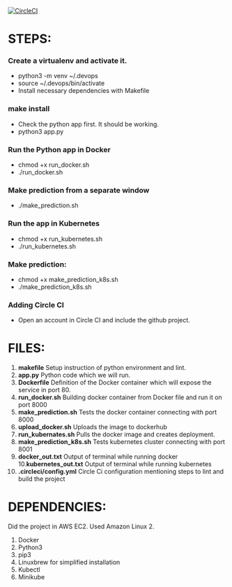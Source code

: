 [![CircleCI](https://circleci.com/gh/mosaddek082751/udacityML.svg?style=svg)](https://circleci.com/gh/mosaddek082751/udacityML)

# STEPS:

### Create a virtualenv and activate it.

  - python3 -m venv ~/.devops
  - source ~/.devops/bin/activate
  - Install necessary dependencies with Makefile

### make install
  - Check the python app first. It should be working.
  - python3 app.py
  
### Run the Python app in Docker
  - chmod +x run_docker.sh
  - ./run_docker.sh

### Make prediction from a separate window
  - ./make_prediction.sh

### Run the app in Kubernetes
  - chmod +x run_kubernetes.sh
  - ./run_kubernetes.sh

### Make prediction:
  - chmod +x make_prediction_k8s.sh
  - ./make_prediction_k8s.sh

### Adding Circle CI

  - Open an account in Circle CI and include the github project.

# FILES:

1. **makefile** Setup instruction of python environment and lint.
2. **app.py** Python code which we will run.
3. **Dockerfile** Definition of the Docker container which will expose the service in port 80.
4. **run_docker.sh** Building docker container from Docker file and run it on port 8000
5. **make_prediction.sh** Tests the docker container connecting with port 8000
6. **upload_docker.sh** Uploads the image to dockerhub
7. **run_kubernates.sh** Pulls the docker image and creates deployment.
8. **make_prediction_k8s.sh** Tests kubernetes cluster connecting with port 8001
9. **docker_out.txt** Output of terminal while running docker
10.**kubernetes_out.txt** Output of terminal while running kubernetes
11. **.circleci/config.yml** Circle Ci configuration mentioning steps to lint and build the project

# DEPENDENCIES:

Did the project in AWS EC2. Used Amazon Linux 2.

1. Docker
2. Python3
3. pip3
4. Linuxbrew for simplified installation
5. Kubectl
6. Minikube
